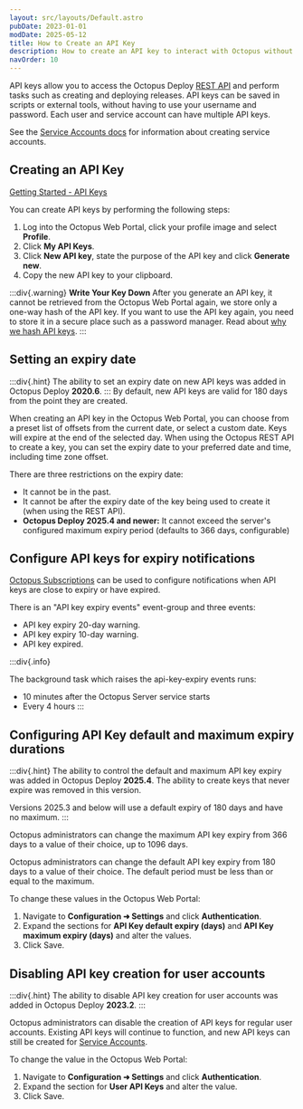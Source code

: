 ```yaml
---
layout: src/layouts/Default.astro
pubDate: 2023-01-01
modDate: 2025-05-12
title: How to Create an API Key
description: How to create an API key to interact with Octopus without the need for a username and password.
navOrder: 10
---
```


API keys allow you to access the Octopus Deploy [REST API](/docs/octopus-rest-api) and perform tasks such as creating and deploying releases. API keys can be saved in scripts or external tools, without having to use your username and password. Each user and service account can have multiple API keys.

See the [Service Accounts docs](/docs/security/users-and-teams/service-accounts) for information about creating service accounts.

## Creating an API Key

[Getting Started - API Keys](https://www.youtube.com/watch?v=f3-vRjpB0cE)

You can create API keys by performing the following steps:

1. Log into the Octopus Web Portal, click your profile image and select **Profile**.
1. Click **My API Keys**.
1. Click **New API key**, state the purpose of the API key and click **Generate new**.
1. Copy the new API key to your clipboard.

:::div{.warning}
**Write Your Key Down**
After you generate an API key, it cannot be retrieved from the Octopus Web Portal again, we store only a one-way hash of the API key. If you want to use the API key again, you need to store it in a secure place such as a password manager. Read about [why we hash API keys](https://octopus.com/blog/hashing-api-keys).
:::

## Setting an expiry date

:::div{.hint}
The ability to set an expiry date on new API keys was added in Octopus Deploy **2020.6**.
:::
By default, new API keys are valid for 180 days from the point they are created.

When creating an API key in the Octopus Web Portal, you can choose from a preset list of offsets from the current date, or select a custom date. Keys will expire at the end of the selected day. When using the Octopus REST API to create a key, you can set the expiry date to your preferred date and time, including time zone offset.

There are three restrictions on the expiry date:

- It cannot be in the past.
- It cannot be after the expiry date of the key being used to create it (when using the REST API).
- **Octopus Deploy 2025.4 and newer:** It cannot exceed the server's configured maximum expiry period (defaults to 366 days, configurable)

## Configure API keys for expiry notifications

[Octopus Subscriptions](/docs/administration/managing-infrastructure/subscriptions) can be used to configure notifications when API keys are close to expiry or have expired.

There is an "API key expiry events" event-group and three events:

- API key expiry 20-day warning.
- API key expiry 10-day warning.
- API key expired.

:::div{.info}

The background task which raises the api-key-expiry events runs:

- 10 minutes after the Octopus Server service starts
- Every 4 hours
  :::

## Configuring API Key default and maximum expiry durations

:::div{.hint}
The ability to control the default and maximum API key expiry was added in Octopus Deploy **2025.4**. The ability to create keys that never expire was removed in this version.

Versions 2025.3 and below will use a default expiry of 180 days and have no maximum.
:::

Octopus administrators can change the maximum API key expiry from 366 days to a value of their choice, up to 1096 days.

Octopus administrators can change the default API key expiry from 180 days to a value of their choice. The default period must be less than or equal to the maximum.

To change these values in the Octopus Web Portal:

1. Navigate to **Configuration ➜ Settings** and click **Authentication**.
1. Expand the sections for **API Key default expiry (days)** and **API Key maximum expiry (days)** and alter the values.
1. Click Save.

## Disabling API key creation for user accounts

:::div{.hint}
The ability to disable API key creation for user accounts was added in Octopus Deploy **2023.2**.
:::

Octopus administrators can disable the creation of API keys for regular user accounts. Existing API keys will continue to function, and new API keys can still be created for [Service Accounts](/docs/security/users-and-teams/service-accounts).

To change the value in the Octopus Web Portal:

1. Navigate to **Configuration ➜ Settings** and click **Authentication**.
1. Expand the section for **User API Keys** and alter the value.
1. Click Save.